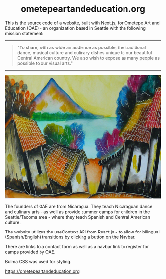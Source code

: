 <h1 align="center">ometepeartandeducation.org</h1>

This is the source code of a website, built with Next.js, for Ometepe Art and Education (OAE) - an
organization based in Seattle with the following mission statement:

---

> "To share, with as wide an audience as possible, the traditional dance, musical culture and
> culinary dishes unique to our beautiful Central American country. We also wish to expose as many
> people as possible to our visual arts."

---

<p align="center">
<img src="./public/painting.jpg" width="800" height="400" />
</p>

The founders of OAE are from Nicaragua. They teach Nicaraguan dance and culinary arts - as well as
provide summer camps for children in the Seattle/Tacoma area - where they teach Spanish and Central
American culture.

The website utilizes the useContext API from React.js - to allow for bilingual (Spanish/English)
transitions by clicking a button on the Navbar.

There are links to a contact form as well as a navbar link to register for camps provided by OAE.

Bulma CSS was used for styling.

https://ometepeartandeducation.org
